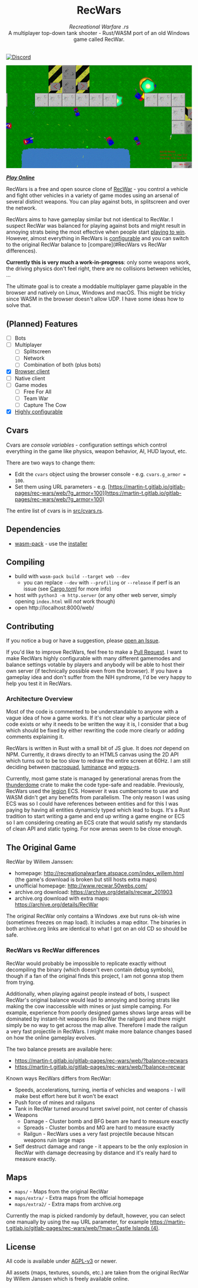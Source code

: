 <div align="center">
    <h1>RecWars</h1>
    <i>Recreational Warfare .rs</i>
    <br />
    A multiplayer top-down tank shooter - Rust/WASM port of an old Windows game called RecWar.
</div>
<br />

[![Discord](https://img.shields.io/discord/770013530593689620?label=discord)](https://discord.gg/9BQVVgV)

<!-- Note to my future OCD: The ideal image width for github is 838 pixels -->
[![Gameplay](media/screenshot.jpg)](https://martin-t.gitlab.io/gitlab-pages/rec-wars/web)

_**[Play Online](https://martin-t.gitlab.io/gitlab-pages/rec-wars/web)**_

RecWars is a free and open source clone of [RecWar](#the-original-game) - you control a vehicle and fight other vehicles in a variety of game modes using an arsenal of several distinct weapons. You can play against bots, in splitscreen and over the network.

RecWars aims to have gameplay similar but not identical to RecWar. I suspect RecWar was balanced for playing against bots and might result in annoying strats being the most effective when people start [playing to win](http://www.sirlin.net/articles/playing-to-win). However, almost everything in RecWars is [configurable](#cvars) and you can switch to the original RecWar balance to [compare](#RecWars vs RecWar differences).

**Currently this is very much a work-in-progress**: only some weapons work, the driving physics don't feel right, there are no collisions between vehicles, ...

The ultimate goal is to create a moddable multiplayer game playable in the browser and natively on Linux, Windows and macOS. This might be tricky since WASM in the browser doesn't allow UDP. I have some ideas how to solve that.

(Planned) Features
------------------

- [ ] Bots
- [ ] Multiplayer
    - [ ] Splitscreen
    - [ ] Network
    - [ ] Combination of both (plus bots)
- [x] [Browser client](https://martin-t.gitlab.io/gitlab-pages/rec-wars/web)
- [ ] Native client
- [ ] Game modes
    - [ ] Free For All
    - [ ] Team War
    - [ ] Capture The Cow
- [x] [Highly configurable](#cvars)

Cvars
-----

Cvars are *console variables* - configuration settings which control everything in the game like physics, weapon behavior, AI, HUD layout, etc.

There are two ways to change them:
- Edit the `cvars` object using the browser console - e.g. `cvars.g_armor = 100`.
- Set them using URL parameters - e.g. [https://martin-t.gitlab.io/gitlab-pages/rec-wars/web/?g_armor=100](https://martin-t.gitlab.io/gitlab-pages/rec-wars/web/?g_armor=100)

The entire list of cvars is in [src/cvars.rs](src/cvars.rs).

Dependencies
------------

- [wasm-pack](https://github.com/rustwasm/wasm-pack) - use the [installer](https://rustwasm.github.io/wasm-pack/installer/)

Compiling
---------

- build with `wasm-pack build --target web --dev`
    - you can replace `--dev` with `--profiling` or `--release` if perf is an issue (see [Cargo.toml](Cargo.toml) for more info)
- host with `python3 -m http.server` (or any other web server, simply opening `index.html` will *not* work though)
- open http://localhost:8000/web/

Contributing
------------

If you notice a bug or have a suggestion, please [open an Issue](https://github.com/martin-t/rec-wars/issues/new).

If you'd like to improve RecWars, feel free to make a [Pull Request](https://github.com/martin-t/rec-wars/pulls). I want to make RecWars highly configurable with many different gamemodes and balance settings votable by players and anybody will be able to host their own server (if technically possible even from the browser). If you have a gameplay idea and don't suffer from the NIH syndrome, I'd be very happy to help you test it in RecWars.

### Architecture Overview

Most of the code is commented to be understandable to anyone with a vague idea of how a game works. If it's not clear why a particular piece of code exists or why it needs to be written the way it is, I consider that a bug which should be fixed by either rewriting the code more clearly or adding comments explaining it.

RecWars is written in Rust with a small bit of JS glue. It does *not* depend on NPM. Currently, it draws directly to an HTML5 canvas using the 2D API which turns out to be too slow to redraw the entire screen at 60Hz. I am still deciding between [macroquad](https://github.com/not-fl3/macroquad), [luminance](https://github.com/phaazon/luminance-rs) and [wgpu-rs](https://github.com/gfx-rs/wgpu-rs).

Currently, most game state is managed by generational arenas from the [thunderdome](https://github.com/LPGhatguy/thunderdome) crate to make the code type-safe and readable. Previously, RecWars used the [legion](https://github.com/amethyst/legion) ECS. However it was cumbersome to use and WASM didn't get any benefits from parallelism. The only reason I was using ECS was so I could have references between entities and for this I was paying by having all entities dynamicly typed which lead to bugs. It's a Rust tradition to start writing a game and end up writing a game engine or ECS so I am considering creating an ECS crate that would satisfy my standards of clean API and static typing. For now arenas seem to be close enough.

The Original Game
-----------------

RecWar by Willem Janssen:
- homepage: http://recreationalwarfare.atspace.com/index_willem.html (the game's download is broken but still hosts extra maps)
- unofficial homepage: http://www.recwar.50webs.com/
- archive.org download: https://archive.org/details/recwar_201903
- archive.org download with extra maps: https://archive.org/details/RecWar

The original RecWar only contains a Windows .exe but runs ok-ish wine (sometimes freezes on map load). It includes a map editor. The binaries in both archive.org links are identical to what I got on an old CD so should be safe.

### RecWars vs RecWar differences

RecWar would probably be impossible to replicate exactly without decompiling the binary (which doesn't even contain debug symbols), though if a fan of the original finds this project, I am not gonna stop them from trying.

Additionally, when playing against people instead of bots, I suspect RecWar's original balance would lead to annoying and boring strats like making the cow inaccessible with mines or just simple camping. For example, experience from poorly designed games shows large areas will be dominated by instant-hit weapons (in RecWar the railgun) and there might simply be no way to get across the map alive. Therefore I made the railgun a very fast projectile in RecWars. I might make more balance changes based on how the online gameplay evolves.

The two balance presets are available here:
- https://martin-t.gitlab.io/gitlab-pages/rec-wars/web/?balance=recwars
- https://martin-t.gitlab.io/gitlab-pages/rec-wars/web/?balance=recwar

Known ways RecWars differs from RecWar:
- Speeds, accelerations, turning, inertia of vehicles and weapons - I will make best effort here but it won't be exact
- Push force of mines and railguns
- Tank in RecWar turned around turret swivel point, not center of chassis
- Weapons
    - Damage - Cluster bomb and BFG beam are hard to measure exactly
    - Spreads - Cluster bombs and MG are hard to measure exactly
    - Railgun - RecWars uses a very fast projectile because hitscan weapons ruin large maps
- Self destruct damage and range - it appears to be the only explosion in RecWar with damage decreasing by distance and it's really hard to measure exactly.

Maps
----

- `maps/` - Maps from the original RecWar
- `maps/extra/` - Extra maps from the official homepage
- `maps/extra2/` - Extra maps from archive.org

Currently the map is picked randomly by default, however, you can select one manually by using the `map` URL parameter, for example [https://martin-t.gitlab.io/gitlab-pages/rec-wars/web/?map=Castle Islands (4)](https://martin-t.gitlab.io/gitlab-pages/rec-wars/web/?map=Castle%20Islands%20(4)).

License
-------

<!-- When updating this, also update LICENSE and Cargo.toml -->
All code is available under [AGPL-v3](agpl-3.0.txt) or newer.

All assets (maps, textures, sounds, etc.) are taken from the original RecWar by Willem Janssen which is freely available online.
